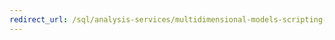 ```yaml
---
redirect_url: /sql/analysis-services/multidimensional-models-scripting-language-assl-xmla/backing-up-restoring-and-synchronizing-databases-xmla
---
```

